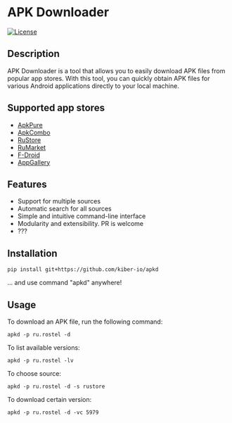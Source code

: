 # APK Downloader

[![License](https://img.shields.io/badge/license-MIT-blue.svg)](https://github.com/your-username/apk-downloader/blob/main/LICENSE)

## Description

APK Downloader is a tool that allows you to easily download APK files from popular app stores. With this tool, you can quickly obtain APK files for various Android applications directly to your local machine.

## Supported app stores
- [ApkPure](https://apkpure.com/)
- [ApkCombo](https://apkcombo.com/)
- [RuStore](https://rustore.ru/)
- [RuMarket](https://ruplay.market/)
- [F-Droid](https://f-droid.org/)
- [AppGallery](https://appgallery.huawei.com/)

## Features

- Support for multiple sources
- Automatic search for all sources
- Simple and intuitive command-line interface
- Modularity and extensibility. PR is welcome
- ???

## Installation
```shell
pip install git+https://github.com/kiber-io/apkd
```

... and use command "apkd" anywhere!

## Usage

To download an APK file, run the following command:
```shell
apkd -p ru.rostel -d
```
To list available versions:
```shell
apkd -p ru.rostel -lv
```
To choose source:
```shell
apkd -p ru.rostel -d -s rustore
```
To download certain version:
```shell
apkd -p ru.rostel -d -vc 5979
```